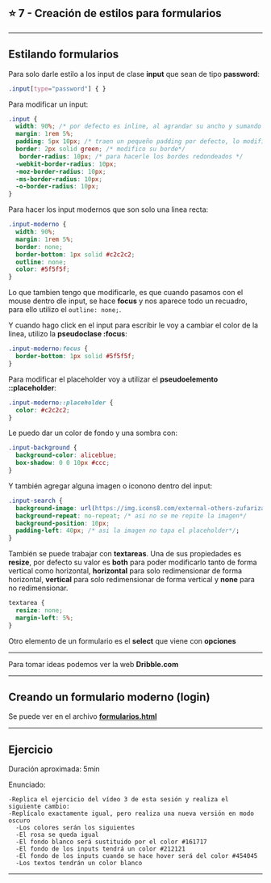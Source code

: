 ## :star: 7 - Creación de estilos para formularios

---

## Estilando formularios


Para solo darle estilo a los input de clase **input** que sean de tipo **password**:
```CSS
.input[type="password"] { }
```

Para modificar un input:
```CSS
.input {
  width: 90%; /* por defecto es inline, al agrandar su ancho y sumando el margin hago que ocupe el 100% de anchura*/
  margin: 1rem 5%;
  padding: 5px 10px; /* traen un pequeño padding por defecto, lo modifico*/
  border: 2px solid green; /* modifico su borde*/
   border-radius: 10px; /* para hacerle los bordes redondeados */
  -webkit-border-radius: 10px;
  -moz-border-radius: 10px;
  -ms-border-radius: 10px;
  -o-border-radius: 10px;
}
```

Para hacer los input modernos que son solo una linea recta:

```CSS
.input-moderno {
  width: 90%;
  margin: 1rem 5%;
  border: none;
  border-bottom: 1px solid #c2c2c2;
  outline: none;
  color: #5f5f5f;
}
```

Lo que tambien tengo que modificarle, es que cuando pasamos con el mouse dentro dle input, se hace **focus** y nos aparece todo un recuadro, para ello utilizo el ```outline: none;```.

Y cuando hago click en el input para escribir le voy a cambiar el color de la linea, utilizo la **pseudoclase :focus**:
```CSS
.input-moderno:focus {
  border-bottom: 1px solid #5f5f5f; 
}
```

Para modificar el placeholder voy a utilizar el **pseudoelemento ::placeholder**:

```CSS
.input-moderno::placeholder {
  color: #c2c2c2;
}
```

Le puedo dar un color de fondo y una sombra con:
```CSS
.input-background {
  background-color: aliceblue;
  box-shadow: 0 0 10px #ccc;
}
```

Y también agregar alguna imagen o iconono dentro del input:

```CSS
.input-search {
  background-image: url(https://img.icons8.com/external-others-zufarizal-robiyanto/24/000000/external-lup-mutuline-science-education-others-zufarizal-robiyanto.png);
  background-repeat: no-repeat; /* asi no se me repite la imagen*/
  background-position: 10px;
  padding-left: 40px; /* asi la imagen no tapa el placeholder*/;
}
```

También se puede trabajar con **textareas**. Una de sus propiedades es **resize**, por defecto su valor es **both** para poder modificarlo tanto de forma vertical como horizontal, **horizontal** para solo redimensionar de forma horizontal, **vertical** para solo redimensionar de forma vertical y **none** para no redimensionar.

```CSS
textarea {
  resize: none;
  margin-left: 5%;
}
```

Otro elemento de un formulario es el **select** que viene con **opciones**

---

Para tomar ideas podemos ver la web **Dribble.com**

---

## Creando un formulario moderno (login)

Se puede ver en el archivo [**formularios.html**](https://github.com/eugenia1984/open_bootcamp/blob/main/02_html_css/07_formularios/formularios.html)

---

## Ejercicio

Duración aproximada: 5min

Enunciado:

```
-Replica el ejercicio del vídeo 3 de esta sesión y realiza el siguiente cambio:
-Replícalo exactamente igual, pero realiza una nueva versión en modo oscuro
  -Los colores serán los siguientes
  -El rosa se queda igual
  -El fondo blanco será sustituido por el color #161717
  -El fondo de los inputs tendrá un color #212121
  -El fondo de los inputs cuando se hace hover será del color #454045
  -Los textos tendrán un color blanco
```

---
